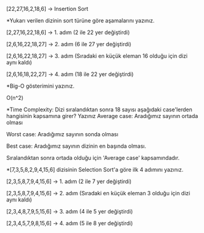 [22,27,16,2,18,6] -> Insertion Sort

*Yukarı verilen dizinin sort türüne göre aşamalarını yazınız.

[2,27,16,22,18,6] -> 1. adım (2 ile 22 yer değiştirdi)

[2,6,16,22,18,27] -> 2. adım (6 ile 27 yer değiştirdi)

[2,6,16,22,18,27] -> 3. adım (Sıradaki en küçük eleman 16 olduğu için dizi aynı kaldı)

[2,6,16,18,22,27] -> 4. adım (18 ile 22 yer değiştirdi)

*Big-O gösterimini yazınız.

O(n^2)

*Time Complexity: Dizi sıralandıktan sonra 18 sayısı aşağıdaki case'lerden hangisinin kapsamına girer? Yazınız
Average case: Aradığımız sayının ortada olması

Worst case: Aradığımız sayının sonda olması

Best case: Aradığımız sayının dizinin en başında olması.

Sıralandıktan sonra ortada olduğu için 'Average case' kapsamındadır.

*[7,3,5,8,2,9,4,15,6] dizisinin Selection Sort'a göre ilk 4 adımını yazınız.

[2,3,5,8,7,9,4,15,6] -> 1. adım (2 ile 7 yer değiştirdi)

[2,3,5,8,7,9,4,15,6] -> 2. adım (Sıradaki en küçük eleman 3 olduğu için dizi aynı kaldı)

[2,3,4,8,7,9,5,15,6] -> 3. adım (4 ile 5 yer değiştirdi)

[2,3,4,5,7,9,8,15,6] -> 4. adım (5 ile 8 yer değiştirdi)
